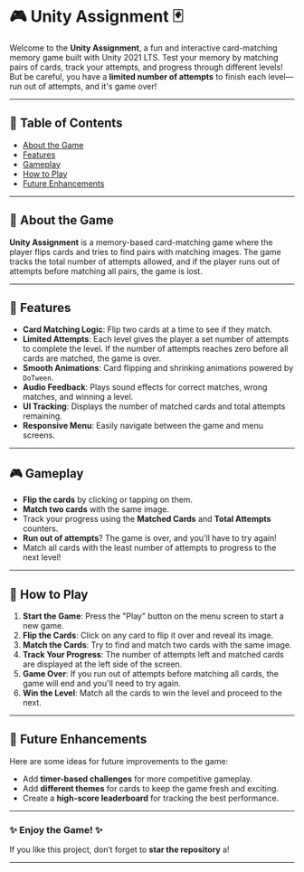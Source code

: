 # 🎮 Unity Assignment 🃏

Welcome to the **Unity Assignment**, a fun and interactive card-matching memory game built with Unity 2021 LTS. Test your memory by matching pairs of cards, track your attempts, and progress through different levels! But be careful, you have a **limited number of attempts** to finish each level—run out of attempts, and it's game over!

---

## 📖 Table of Contents
- [About the Game](#-about-the-game)
- [Features](#-features)
- [Gameplay](#-gameplay)
- [How to Play](#-how-to-play)
- [Future Enhancements](#-future-enhancements)

---

## 📝 About the Game

**Unity Assignment** is a memory-based card-matching game where the player flips cards and tries to find pairs with matching images. The game tracks the total number of attempts allowed, and if the player runs out of attempts before matching all pairs, the game is lost.

---

## 🌟 Features

- **Card Matching Logic**: Flip two cards at a time to see if they match.
- **Limited Attempts**: Each level gives the player a set number of attempts to complete the level. If the number of attempts reaches zero before all cards are matched, the game is over.
- **Smooth Animations**: Card flipping and shrinking animations powered by `DoTween`.
- **Audio Feedback**: Plays sound effects for correct matches, wrong matches, and winning a level.
- **UI Tracking**: Displays the number of matched cards and total attempts remaining.
- **Responsive Menu**: Easily navigate between the game and menu screens.

---

## 🎮 Gameplay

- **Flip the cards** by clicking or tapping on them.
- **Match two cards** with the same image.
- Track your progress using the **Matched Cards** and **Total Attempts** counters.
- **Run out of attempts**? The game is over, and you'll have to try again!
- Match all cards with the least number of attempts to progress to the next level!

---

## 🎯 How to Play

1. **Start the Game**: Press the "Play" button on the menu screen to start a new game.
2. **Flip the Cards**: Click on any card to flip it over and reveal its image.
3. **Match the Cards**: Try to find and match two cards with the same image.
4. **Track Your Progress**: The number of attempts left and matched cards are displayed at the left side of the screen.
5. **Game Over**: If you run out of attempts before matching all cards, the game will end and you'll need to try again.
6. **Win the Level**: Match all the cards to win the level and proceed to the next.

---

## 🚀 Future Enhancements

Here are some ideas for future improvements to the game:

- Add **timer-based challenges** for more competitive gameplay.
- Add **different themes** for cards to keep the game fresh and exciting.
- Create a **high-score leaderboard** for tracking the best performance.

---

### ✨ Enjoy the Game! ✨

If you like this project, don’t forget to **star the repository** a!

---
